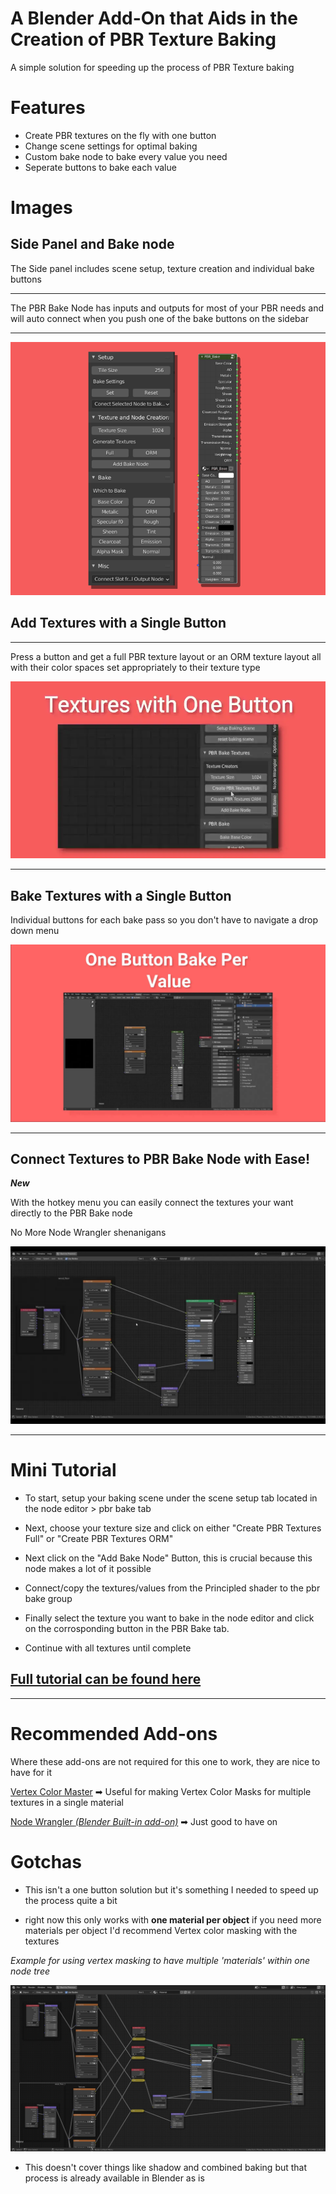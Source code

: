 # A Blender Add-On that Aids in the Creation of PBR Texture Baking

A simple solution for speeding up the process of PBR Texture baking


# Features

- Create PBR textures on the fly with one button
- Change scene settings for optimal baking 
- Custom bake node to bake every value you need
- Seperate buttons to bake each value

# Images

## Side Panel and Bake node

The Side panel includes scene setup, texture creation and individual bake buttons

***

The PBR Bake Node has inputs and outputs for most of your PBR needs and will auto connect when you push one of the bake buttons on the sidebar

***

![side panel and pbr bake node](images/panel_and_bake_node.png)

## Add Textures with a Single Button

***

Press a button and get a full PBR texture layout or an ORM texture layout all with their color spaces set appropriately to their texture type

![Textures](images/video/create_textures.webp)


***

## Bake Textures with a Single Button

Individual buttons for each bake pass so you don't have to navigate a drop down menu

![Process](images/video/autobake.webp)

---

## Connect Textures to PBR Bake Node with Ease!
***New***

With the hotkey menu you can easily connect the textures your want directly to the PBR Bake node

No More Node Wrangler shenanigans

![hotkey_menu_demonstration](images/hotkey_menu_demonstration.webp)

---

# Mini Tutorial

- To start, setup your baking scene under the scene setup tab located in the node editor > pbr bake tab

- Next, choose your texture size and click on either "Create PBR Textures Full" or "Create PBR Textures ORM"

- Next click on the "Add Bake Node" Button, this is crucial because this node makes a lot of it possible

- Connect/copy the textures/values from the Principled shader to the pbr bake group

- Finally select the texture you want to bake in the node editor and click on the corrosponding button in the PBR Bake tab.

- Continue with all textures until complete

## [Full tutorial can be found here](https://github.com/TehMerow/PBR_Bake_Tools/wiki/Tutorial)

---

# Recommended Add-ons

Where these add-ons are not required for this one to work, they are nice to have for it

[Vertex Color Master](https://github.com/andyp123/blender_vertex_color_master) ➡ Useful for making Vertex Color Masks for multiple textures in a single material

[Node Wrangler *(Blender Built-in add-on)*](https://docs.blender.org/manual/en/latest/addons/node/node_wrangler.html) ➡ Just good to have on  

# Gotchas

- This isn't a one button solution but it's something I needed to speed up the process quite a bit

- right now this only works with **one material per object** if you need more materials per object I'd recommend Vertex color masking with the textures

*Example for using vertex masking to have multiple 'materials' within one node tree*

![vertex masking example](images/vertex_masking_example.png)

- This doesn't cover things like shadow and combined baking but that process is already available in Blender as is



